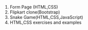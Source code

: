 1. Form Page (HTML,CSS)
2. Flipkart clone(Bootstrap)
3. Snake Game(HTML,CSS,JavaScript)
4. HTML,CSS exercises and examples
